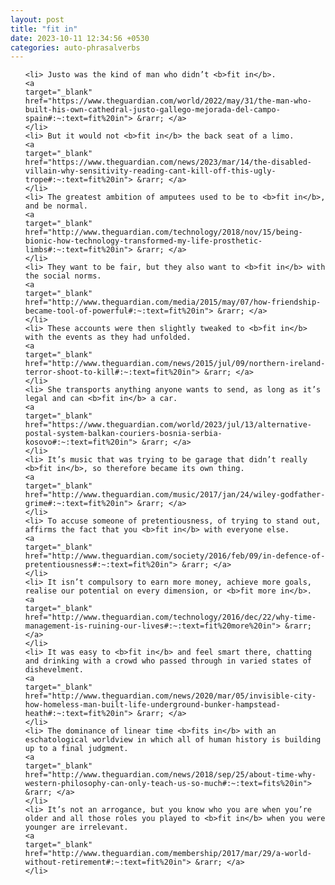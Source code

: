 ```yaml
---
layout: post
title: "fit in"
date: 2023-10-11 12:34:56 +0530
categories: auto-phrasalverbs
---
```

<ol>

    <li> Justo was the kind of man who didn’t <b>fit in</b>.
    <a 
    target="_blank" 
    href="https://www.theguardian.com/world/2022/may/31/the-man-who-built-his-own-cathedral-justo-gallego-mejorada-del-campo-spain#:~:text=fit%20in"> &rarr; </a>
    </li>
    <li> But it would not <b>fit in</b> the back seat of a limo.
    <a 
    target="_blank" 
    href="https://www.theguardian.com/news/2023/mar/14/the-disabled-villain-why-sensitivity-reading-cant-kill-off-this-ugly-trope#:~:text=fit%20in"> &rarr; </a>
    </li>
    <li> The greatest ambition of amputees used to be to <b>fit in</b>, and be normal.
    <a 
    target="_blank" 
    href="http://www.theguardian.com/technology/2018/nov/15/being-bionic-how-technology-transformed-my-life-prosthetic-limbs#:~:text=fit%20in"> &rarr; </a>
    </li>
    <li> They want to be fair, but they also want to <b>fit in</b> with the social norms.
    <a 
    target="_blank" 
    href="http://www.theguardian.com/media/2015/may/07/how-friendship-became-tool-of-powerful#:~:text=fit%20in"> &rarr; </a>
    </li>
    <li> These accounts were then slightly tweaked to <b>fit in</b> with the events as they had unfolded.
    <a 
    target="_blank" 
    href="http://www.theguardian.com/news/2015/jul/09/northern-ireland-terror-shoot-to-kill#:~:text=fit%20in"> &rarr; </a>
    </li>
    <li> She transports anything anyone wants to send, as long as it’s legal and can <b>fit in</b> a car.
    <a 
    target="_blank" 
    href="https://www.theguardian.com/world/2023/jul/13/alternative-postal-system-balkan-couriers-bosnia-serbia-kosovo#:~:text=fit%20in"> &rarr; </a>
    </li>
    <li> It’s music that was trying to be garage that didn’t really <b>fit in</b>, so therefore became its own thing.
    <a 
    target="_blank" 
    href="http://www.theguardian.com/music/2017/jan/24/wiley-godfather-grime#:~:text=fit%20in"> &rarr; </a>
    </li>
    <li> To accuse someone of pretentiousness, of trying to stand out, affirms the fact that you <b>fit in</b> with everyone else.
    <a 
    target="_blank" 
    href="http://www.theguardian.com/society/2016/feb/09/in-defence-of-pretentiousness#:~:text=fit%20in"> &rarr; </a>
    </li>
    <li> It isn’t compulsory to earn more money, achieve more goals, realise our potential on every dimension, or <b>fit more in</b>.
    <a 
    target="_blank" 
    href="http://www.theguardian.com/technology/2016/dec/22/why-time-management-is-ruining-our-lives#:~:text=fit%20more%20in"> &rarr; </a>
    </li>
    <li> It was easy to <b>fit in</b> and feel smart there, chatting and drinking with a crowd who passed through in varied states of dishevelment.
    <a 
    target="_blank" 
    href="http://www.theguardian.com/news/2020/mar/05/invisible-city-how-homeless-man-built-life-underground-bunker-hampstead-heath#:~:text=fit%20in"> &rarr; </a>
    </li>
    <li> The dominance of linear time <b>fits in</b> with an eschatological worldview in which all of human history is building up to a final judgment.
    <a 
    target="_blank" 
    href="http://www.theguardian.com/news/2018/sep/25/about-time-why-western-philosophy-can-only-teach-us-so-much#:~:text=fits%20in"> &rarr; </a>
    </li>
    <li> It’s not an arrogance, but you know who you are when you’re older and all those roles you played to <b>fit in</b> when you were younger are irrelevant.
    <a 
    target="_blank" 
    href="http://www.theguardian.com/membership/2017/mar/29/a-world-without-retirement#:~:text=fit%20in"> &rarr; </a>
    </li>